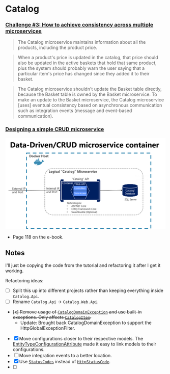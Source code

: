 # Catalog

### [Challenge #3: How to achieve consistency across multiple microservices](https://learn.microsoft.com/en-us/dotnet/architecture/microservices/architect-microservice-container-applications/distributed-data-management#challenge-3-how-to-achieve-consistency-across-multiple-microservices)

> The Catalog microservice maintains information about all the products, including the product price.

> When a product's price is updated in the catalog, that price should also be updated in the active baskets that hold that same product, plus the system should probably warn the user saying that a particular item's price has changed since they added it to their basket.

> The Catalog microservice shouldn't update the Basket table directly, because the Basket table is owned by the Basket microservice. To make an update to the Basket microservice, the Catalog microservice [uses] eventual consistency based on asynchronous communication such as integration events (message and event-based communication).

### [Designing a simple CRUD microservice](https://learn.microsoft.com/en-us/dotnet/architecture/microservices/multi-container-microservice-net-applications/data-driven-crud-microservice#designing-a-simple-crud-microservice)

![Catalog microservice](../../img/logical-catalog-microservice.png)

- Page 118 on the e-book.

## Notes

I'll just be copying the code from the tutorial and refactoring it after I get it working. 

Refactoring ideas:

- [ ] Split this up into different projects rather than keeping everything inside `Catalog.Api`.
- [ ] Rename `Catalog.Api` -> `Catalog.Web.Api`.
- ~~[x] Remove usage of [`CatalogDomainException`](https://github.com/dotnet-architecture/eShopOnContainers/blob/8438a6a652ce7db4e271e7cd47071fc4d58fdb8c/src/Services/Catalog/Catalog.API/Infrastructure/Exceptions/CatalogDomainException.cs) and use built-in exceptions. Only affects [`CatalogItem`](https://github.com/dotnet-architecture/eShopOnContainers/blob/8438a6a652ce7db4e271e7cd47071fc4d58fdb8c/src/Services/Catalog/Catalog.API/Model/CatalogItem.cs#L59).~~
	- Update: Brought back CatalogDomainException to support the HttpGlobalExceptionFilter.
- [x] Move configurations closer to their respective models. The [EntityTypeConfigurationAttribute](https://learn.microsoft.com/en-us/dotnet/api/microsoft.entityframeworkcore.entitytypeconfigurationattribute?view=efcore-8.0) made it easy to link models to their configurations.
- [ ] Move integration events to a better location.
- [x] Use [`StatusCodes`](https://learn.microsoft.com/en-us/dotnet/api/microsoft.aspnetcore.http.statuscodes?view=aspnetcore-8.0) instead of [`HttpStatusCode`](https://learn.microsoft.com/en-us/dotnet/api/system.net.httpstatuscode?view=net-8.0).
- [ ] 